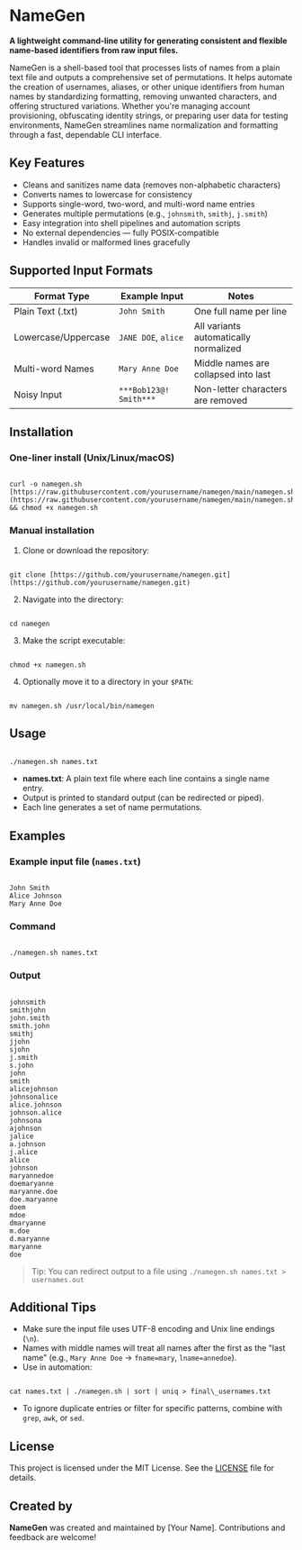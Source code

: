 # NameGen

**A lightweight command-line utility for generating consistent and flexible name-based identifiers from raw input files.**

NameGen is a shell-based tool that processes lists of names from a plain text file and outputs a comprehensive set of permutations. It helps automate the creation of usernames, aliases, or other unique identifiers from human names by standardizing formatting, removing unwanted characters, and offering structured variations. Whether you're managing account provisioning, obfuscating identity strings, or preparing user data for testing environments, NameGen streamlines name normalization and formatting through a fast, dependable CLI interface.

## Key Features

- Cleans and sanitizes name data (removes non-alphabetic characters)
- Converts names to lowercase for consistency
- Supports single-word, two-word, and multi-word name entries
- Generates multiple permutations (e.g., `johnsmith`, `smithj`, `j.smith`)
- Easy integration into shell pipelines and automation scripts
- No external dependencies — fully POSIX-compatible
- Handles invalid or malformed lines gracefully

## Supported Input Formats

| Format Type     | Example Input          | Notes                                 |
|------------------|------------------------|----------------------------------------|
| Plain Text (.txt) | `John Smith`           | One full name per line                |
| Lowercase/Uppercase | `JANE DOE`, `alice`  | All variants automatically normalized |
| Multi-word Names | `Mary Anne Doe`        | Middle names are collapsed into last  |
| Noisy Input      | `***Bob123@! Smith***` | Non-letter characters are removed     |

## Installation

### One-liner install (Unix/Linux/macOS)
```

curl -o namegen.sh [https://raw.githubusercontent.com/yourusername/namegen/main/namegen.sh](https://raw.githubusercontent.com/yourusername/namegen/main/namegen.sh) && chmod +x namegen.sh

```

### Manual installation

1. Clone or download the repository:
```

git clone [https://github.com/yourusername/namegen.git](https://github.com/yourusername/namegen.git)

```
2. Navigate into the directory:
```

cd namegen

```
3. Make the script executable:
```

chmod +x namegen.sh

```
4. Optionally move it to a directory in your `$PATH`:
```

mv namegen.sh /usr/local/bin/namegen

```

## Usage

```

./namegen.sh names.txt

```

- **names.txt**: A plain text file where each line contains a single name entry.
- Output is printed to standard output (can be redirected or piped).
- Each line generates a set of name permutations.

## Examples

### Example input file (`names.txt`)
```

John Smith
Alice Johnson
Mary Anne Doe

```

### Command
```

./namegen.sh names.txt

```

### Output
```

johnsmith
smithjohn
john.smith
smith.john
smithj
jjohn
sjohn
j.smith
s.john
john
smith
alicejohnson
johnsonalice
alice.johnson
johnson.alice
johnsona
ajohnson
jalice
a.johnson
j.alice
alice
johnson
maryannedoe
doemaryanne
maryanne.doe
doe.maryanne
doem
mdoe
dmaryanne
m.doe
d.maryanne
maryanne
doe

```

> Tip: You can redirect output to a file using `./namegen.sh names.txt > usernames.out`

## Additional Tips

- Make sure the input file uses UTF-8 encoding and Unix line endings (`\n`).
- Names with middle names will treat all names after the first as the "last name" (e.g., `Mary Anne Doe` → `fname=mary`, `lname=annedoe`).
- Use in automation:
```

cat names.txt | ./namegen.sh | sort | uniq > final\_usernames.txt

```
- To ignore duplicate entries or filter for specific patterns, combine with `grep`, `awk`, or `sed`.

## License

This project is licensed under the MIT License. See the [LICENSE](LICENSE) file for details.

## Created by

**NameGen** was created and maintained by [Your Name]. Contributions and feedback are welcome!
